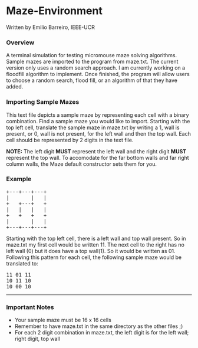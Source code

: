 # Maze-Environment
Written by Emilio Barreiro, IEEE-UCR

### Overview
A terminal simulation for testing micromouse maze solving algorithms. Sample mazes are imported to the program from maze.txt.
The current version only uses a random search approach. I am currently working on a floodfill algorithm to implement. Once finished, the program will allow users to choose a random search, flood fill, or an algorithm of that they have added.

### Importing Sample Mazes
This text file depicts a sample maze by representing each cell with a binary combination. Find a sample maze you would like to import. Starting with the top left cell, translate the sample maze in maze.txt by writing a 1, wall is present, or 0, wall is not present, for the left wall and then the top wall. Each cell should be represented by 2 digits in the text file.

**NOTE:** The left digit **MUST** represent the left wall and the right digit **MUST** represent the top wall.
To accomodate for the far bottom walls and far right column walls, the Maze default constructor sets them for you. 

### Example


<pre>+---+---+---+
|       |   |
+   +---+   +
|   |   |   |
+   +   +   +
|       |   |
+---+---+---+</pre>




Starting with the top left cell, there is a left wall and top wall present. So in maze.txt my first cell would be written 11.
The next cell to the right has no left wall (0) but it does have a top wall(1). So it would be written as 01. Following this pattern for each cell, the following sample maze would be translated to:

<pre>11 01 11
10 11 10
10 00 10</pre>

----------------------------------------
### Important Notes

- Your sample maze must be 16 x 16 cells
- Remember to have maze.txt in the same directory as the other files ;)
- For each 2 digit combination in maze.txt, the left digit is for the left wall; right digit, top wall





